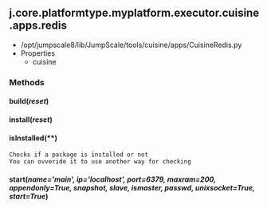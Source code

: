 <!-- toc -->
## j.core.platformtype.myplatform.executor.cuisine.apps.redis

- /opt/jumpscale8/lib/JumpScale/tools/cuisine/apps/CuisineRedis.py
- Properties
    - cuisine

### Methods

#### build(*reset*) 

#### install(*reset*) 

#### isInstalled(**) 

```
Checks if a package is installed or not
You can ovveride it to use another way for checking

```

#### start(*name='main', ip='localhost', port=6379, maxram=200, appendonly=True, snapshot, slave, ismaster, passwd, unixsocket=True, start=True*) 

